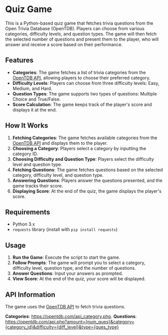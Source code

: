 # Quiz Game

This is a Python-based quiz game that fetches trivia questions from the Open Trivia Database (OpenTDB). Players can choose from various categories, difficulty levels, and question types. The game will then fetch the selected number of questions and present them to the player, who will answer and receive a score based on their performance.

## Features

- **Categories**: The game fetches a list of trivia categories from the [OpenTDB API](https://opentdb.com/api_config.php), allowing players to choose their preferred category.
- **Difficulty Levels**: Players can choose from three difficulty levels: Easy, Medium, and Hard.
- **Question Types**: The game supports two types of questions: Multiple Choice and True/False.
- **Score Calculation**: The game keeps track of the player's score and displays it at the end.

## How It Works

1. **Fetching Categories**: The game fetches available categories from the [OpenTDB API](https://opentdb.com/api_config.php) and displays them to the player.
2. **Choosing a Category**: Players select a category by inputting the category ID.
3. **Choosing Difficulty and Question Type**: Players select the difficulty level and question type.
4. **Fetching Questions**: The game fetches questions based on the selected category, difficulty level, and question type.
5. **Answering Questions**: Players answer the questions presented, and the game tracks their score.
6. **Displaying Score**: At the end of the quiz, the game displays the player's score.

## Requirements

- Python 3.x
- `requests` library (install with `pip install requests`)

## Usage

1. **Run the Game**: Execute the script to start the game.
2. **Follow Prompts**: The game will prompt you to select a category, difficulty level, question type, and the number of questions.
3. **Answer Questions**: Input your answers as prompted.
4. **View Score**: At the end of the quiz, your score will be displayed.

## API Information

The game uses the [OpenTDB API](https://opentdb.com/api_config.php) to fetch trivia questions.

**Categories**: https://opentdb.com/api_category.php.
**Questions**: https://opentdb.com/api.php?amount={num_ques}&category={category_id}&difficulty={diff_level}&type={ques_type}
